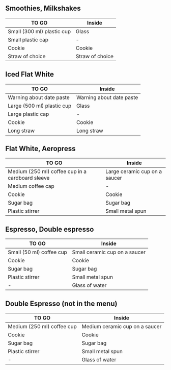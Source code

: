 ## Smoothies, Milkshakes

TO GO|Inside
--|--
Small (300 ml) plastic cup|Glass
Small plastic cap|-
Cookie|Cookie
Straw of choice|Straw of choice

## Iced Flat White

TO GO|Inside
--|--
Warning about date paste|Warning about date paste
Large (500 ml) plastic cup|Glass
Large plastic cap|-
Cookie|Cookie
Long straw|Long straw

## Flat White, Aeropress

TO GO|Inside
--|--
Medium (250 ml) coffee cup in a cardboard sleeve |Large ceramic cup on a saucer
Medium coffee cap|-
Cookie|Cookie
Sugar bag|Sugar bag
Plastic stirrer|Small metal spun

## Espresso, Double espresso

TO GO|Inside
--|--
Small (50 ml) coffee cup |Small ceramic cup on a saucer
Cookie|Cookie
Sugar bag|Sugar bag
Plastic stirrer|Small metal spun
-|Glass of water

## Double Espresso (not in the menu)

TO GO|Inside
--|--
Medium (250 ml) coffee cup |Medium ceramic cup on a saucer
Cookie|Cookie
Sugar bag|Sugar bag
Plastic stirrer|Small metal spun
-|Glass of water
